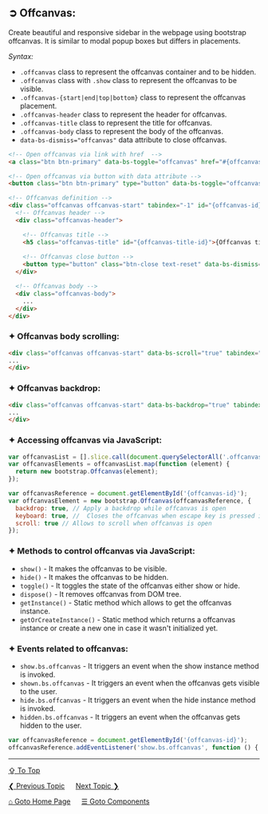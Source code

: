 ## &#10162; Offcanvas:
Create beautiful and responsive sidebar in the webpage using bootstrap offcanvas. It is similar to modal popup boxes but differs in placements.

*Syntax:*
  - `.offcanvas` class to represent the offcanvas container and to be hidden. 
  - `.offcanvas` class with `.show` class to represent the offcanvas to be visible. 
  - `.offcanvas-{start|end|top|bottom}` class to represent the offcanvas placement.
  - `.offcanvas-header` class to represent the header for offcanvas.
  - `.offcanvas-title` class to represent the title for offcanvas.
  - `.offcanvas-body` class to represent the body of the offcanvas.
  - `data-bs-dismiss="offcanvas"` data attribute to close offcanvas.

```html
<!-- Open offcanvas via link with href  -->
<a class="btn btn-primary" data-bs-toggle="offcanvas" href="#{offcanvas-id}" role="button" aria-controls="{offcanvas-id}">{Link text}</a>

<!-- Open offcanvas via button with data attribute -->
<button class="btn btn-primary" type="button" data-bs-toggle="offcanvas" data-bs-target="#{offcanvas-id}" aria-controls="{offcanvas-id}">{Button text}</button>

<!-- Offcanvas definition -->
<div class="offcanvas offcanvas-start" tabindex="-1" id="{offcanvas-id}" aria-labelledby="{offcanvas label}">
  <!-- Offcanvas header -->
  <div class="offcanvas-header">

    <!-- Offcanvas title -->
    <h5 class="offcanvas-title" id="{offcanvas-title-id}">{Offcanvas title}</h5>
    
    <!-- Offcanvas close button -->
    <button type="button" class="btn-close text-reset" data-bs-dismiss="offcanvas" aria-label="Close"></button>
  </div>

  <!-- Offcanvas body -->
  <div class="offcanvas-body">
    ...
  </div>
</div>
```

### &#10022; Offcanvas body scrolling:

```html
<div class="offcanvas offcanvas-start" data-bs-scroll="true" tabindex="-1" id="{offcanvas-id}" aria-labelledby="{offcanvas-label}">
...
</div>  
```

### &#10022; Offcanvas backdrop:

```html
<div class="offcanvas offcanvas-start" data-bs-backdrop="true" tabindex="-1"  id="{offcanvas-id}" aria-labelledby="{offcanvas-label}">
...
</div>
```

### &#10022; Accessing offcanvas via JavaScript:
```javascript
var offcanvasList = [].slice.call(document.querySelectorAll('.offcanvas'));
var offcanvasElements = offcanvasList.map(function (element) {
  return new bootstrap.Offcanvas(element);
});

var offcanvasReference = document.getElementById('{offcanvas-id}');
var offcanvasElement = new bootstrap.Offcanvas(offcanvasReference, {
  backdrop: true, // Apply a backdrop while offcanvas is open
  keyboard: true, //  Closes the offcanvas when escape key is pressed in the keyboard
  scroll: true // Allows to scroll when offcanvas is open
});
```

### &#10022; Methods to control offcanvas via JavaScript:
- `show()` - It makes the offcanvas to be visible.
- `hide()` - It makes the offcanvas to be hidden.
- `toggle()` - It toggles the state of the offcanvas either show or hide.
- `dispose()` - It removes offcanvas from DOM tree.
- `getInstance()` - Static method which allows to get the offcanvas instance.
- `getOrCreateInstance()` - Static method which returns a offcanvas instance or create a new one in case it wasn't initialized yet.

### &#10022; Events related to offcanvas:
- `show.bs.offcanvas` - It triggers an event when the show instance method is invoked.
- `shown.bs.offcanvas` - It triggers an event when the offcanvas gets visible to the user.  
- `hide.bs.offcanvas` - It triggers an event when the hide instance method is invoked.
- `hidden.bs.offcanvas` - It triggers an event when the offcanvas gets hidden to the user.  

```javascript
var offcanvasReference = document.getElementById('{offcanvas-id}');
offcanvasReference.addEventListener('show.bs.offcanvas', function () { ... });
```

---
[&#8682; To Top](#-offcanvas)

[&#10094; Previous Topic](./components.navs-and-tabs.md) &emsp; [Next Topic &#10095;](./components.pagination.md)

[&#8962; Goto Home Page](../../README.md) &emsp; [&#9776; Goto Components](./components.md)